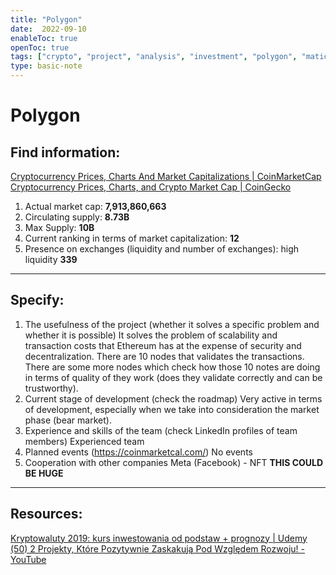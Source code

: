 ```yaml
---
title: "Polygon"
date:  2022-09-10
enableToc: true
openToc: true
tags: ["crypto", "project", "analysis", "investment", "polygon", "matic"]
type: basic-note
---
```

# Polygon
## Find information:
[Cryptocurrency Prices, Charts And Market Capitalizations | CoinMarketCap](https://coinmarketcap.com/)
[Cryptocurrency Prices, Charts, and Crypto Market Cap | CoinGecko](https://www.coingecko.com/)

1. Actual market cap: **7,913,860,663**
3. Circulating supply: **8.73B**
4. Max Supply: **10B**
5. Current ranking in terms of market capitalization: **12**
6. Presence on exchanges (liquidity and number of exchanges): high liquidity **339**
---
## Specify:

1. The usefulness of the project (whether it solves a specific problem and whether it is possible)
   It solves the problem of scalability and transaction costs that Ethereum has at the expense of security and decentralization. There are 10 nodes that validates the transactions. There are some more nodes which check how those 10 notes are doing in terms of quality of they work (does they validate correctly and can be trustworthy). 
2. Current stage of development (check the roadmap)
   Very active in terms of development, especially when we take into consideration the market phase (bear market).
3. Experience and skills of the team (check LinkedIn profiles of team members)
   Experienced team
4. Planned events (https://coinmarketcal.com/)
   No events
5. Cooperation with other companies
   Meta (Facebook) - NFT **THIS COULD BE HUGE**
---
## Resources:
[Kryptowaluty 2019: kurs inwestowania od podstaw + prognozy | Udemy](https://www.udemy.com/course/kryptowaluty/learn/practice/1021824/introduction#overview)
[(50) 2 Projekty, Które Pozytywnie Zaskakują Pod Względem Rozwoju! - YouTube](https://www.youtube.com/watch?v=dm2u2ZhEsn0)